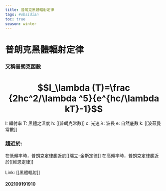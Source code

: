 ```yaml
---
title: 普朗克黑體輻射定律
tags: #obsidian 
toc: true
season: winter
---
```

# 普朗克黑體輻射定律
### 又稱普朗克函數
# $$I_\lambda (T)=\frac {2hc^2/\lambda ^5}{e^{hc/\lambda kT}-1}$$

I: 輻射率
T: 黑體之溫度
h: [[普朗克常數]]
c: 光速
$\lambda$: 波長
e: 自然底數
k: [[波茲曼常數]]

### 趨近於:
在低頻率時，普朗克定律趨近於[[瑞立-金斯定律]]
在高頻率時，普朗克定律趨近於[[維恩定律]]

Link: [[黑體輻射]]
#### 202109191910
